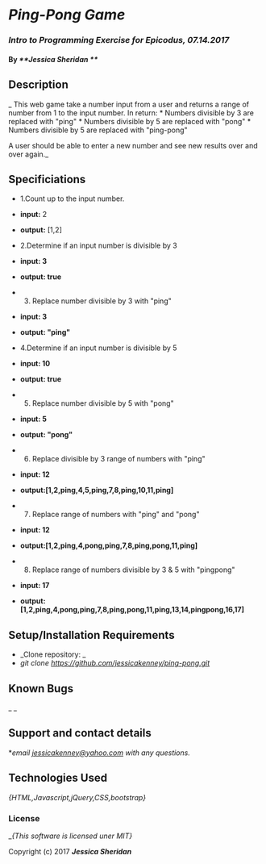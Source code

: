 # _Ping-Pong Game_

### _Intro to Programming Exercise for Epicodus, 07.14.2017_

#### By _**Jessica Sheridan **_

## Description

_ This web game take a number input from a user and returns a range of number from 1 to the input number.  In return:
    * Numbers divisible by 3 are replaced with "ping"
    * Numbers divisible by 5 are replaced with "pong"
    * Numbers divisible by 5 are replaced with "ping-pong"

A user should be able to enter a new number and see new results
over and over again._

## Specificiations
* 1.Count up to the input number.
* __input:__ 2
* __output:__ [1,2]

* 2.Determine if an input number is divisible by 3  
* __input: 3__
* __output: true__

* 3. Replace number divisible by 3 with "ping"
* __input: 3__
* __output: "ping"__

* 4.Determine if an input number is divisible by 5  
* __input: 10__
* __output: true__

* 5. Replace number divisible by 5 with "pong"
* __input: 5__
* __output: "pong"__

* 6. Replace divisible by 3 range of numbers with "ping"
* __input: 12__
* __output:[1,2,ping,4,5,ping,7,8,ping,10,11,ping]__

* 7. Replace range of numbers with "ping" and "pong"
* __input: 12__
* __output:[1,2,ping,4,pong,ping,7,8,ping,pong,11,ping]__

* 8. Replace range of numbers divisible by 3 & 5 with "pingpong"
* __input: 17__
* __output:[1,2,ping,4,pong,ping,7,8,ping,pong,11,ping,13,14,pingpong,16,17]__

## Setup/Installation Requirements

* _Clone repository: _
* _git clone https://github.com/jessicakenney/ping-pong.git_


## Known Bugs

_ _

## Support and contact details

*_email jessicakenney@yahoo.com with any questions._

## Technologies Used

_{HTML,Javascript,jQuery,CSS,bootstrap}_

### License

_*{This software is licensed uner MIT}*

Copyright (c) 2017 **_Jessica Sheridan_**
